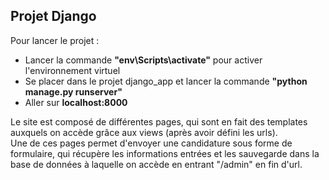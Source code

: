 ## Projet Django

Pour lancer le projet :  
- Lancer la commande __"env\Scripts\activate"__ pour activer l'environnement virtuel
- Se placer dans le projet django_app et lancer la commande __"python manage.py runserver"__
- Aller sur __localhost:8000__

Le site est composé de différentes pages, qui sont en fait des templates auxquels on accède grâce aux views (après avoir défini les urls).  
Une de ces pages permet d'envoyer une candidature sous forme de formulaire, qui récupère les informations entrées et les sauvegarde dans la base de données à laquelle on accède en entrant "/admin" en fin d'url.